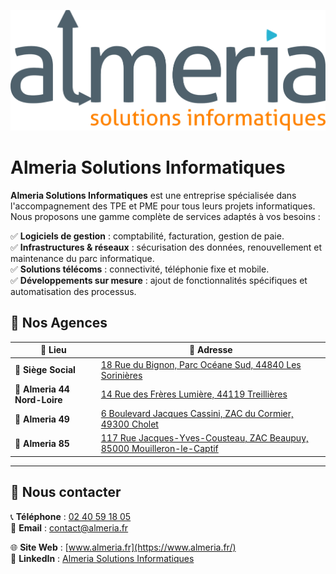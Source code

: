 ![](img\banner.png "Almeria")

# Almeria Solutions Informatiques

**Almeria Solutions Informatiques** est une entreprise spécialisée dans l'accompagnement des TPE et PME pour tous leurs projets informatiques. Nous proposons une gamme complète de services adaptés à vos besoins :

✅ **Logiciels de gestion** : comptabilité, facturation, gestion de paie.  
✅ **Infrastructures & réseaux** : sécurisation des données, renouvellement et maintenance du parc informatique.  
✅ **Solutions télécoms** : connectivité, téléphonie fixe et mobile.  
✅ **Développements sur mesure** : ajout de fonctionnalités spécifiques et automatisation des processus.

## 📍 Nos Agences

| 📌 **Lieu**                    | 📍 **Adresse** |
|--------------------------------|--------------|
| 🏢 **Siège Social**            | [18 Rue du Bignon, Parc Océane Sud, 44840 Les Sorinières](https://www.google.com/maps?q=18+Rue+du+Bignon,+44840+Les+Sorinières) |
| 🏢 **Almeria 44 Nord-Loire**   | [14 Rue des Frères Lumière, 44119 Treillières](https://www.google.com/maps?q=14+Rue+des+Frères+Lumière,+44119+Treillières) |
| 🏢 **Almeria 49**              | [6 Boulevard Jacques Cassini, ZAC du Cormier, 49300 Cholet](https://www.google.com/maps?q=6+Boulevard+Jacques+Cassini,+49300+Cholet) |
| 🏢 **Almeria 85**              | [117 Rue Jacques-Yves-Cousteau, ZAC Beaupuy, 85000 Mouilleron-le-Captif](https://www.google.com/maps?q=117+Rue+Jacques-Yves-Cousteau,+85000+Mouilleron-le-Captif) |

---

## 🔗 Nous contacter

📞 **Téléphone** : [02 40 59 18 05](tel:+33240591805)  
📧 **Email** : [contact@almeria.fr](mailto:contact@almeria.fr)

🌐 **Site Web** : [www.almeria.fr](https://www.almeria.fr/)  
💼 **LinkedIn** : [Almeria Solutions Informatiques](https://www.linkedin.com/company/almeria-solutions-informatiques/)  


